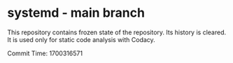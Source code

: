 # systemd - main branch

This repository contains frozen state of the repository.
Its history is cleared. It is used only for static code
analysis with Codacy.

Commit Time: 1700316571
